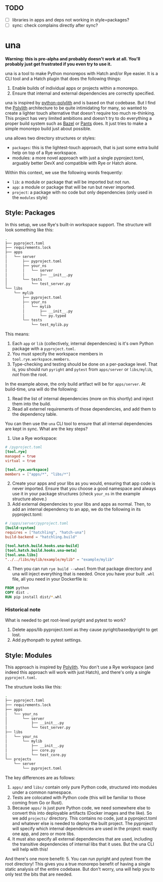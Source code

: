 ## TODO
- [ ] libraries in apps and deps not working in style=packages?
- [ ] sync: check complains directly after sync?

# una
**Warning: this is pre-alpha and probably doesn't work at all. You'll probably just get frustrated if you even try to use it.**

una is a tool to make Python monorepos with Hatch and/or Rye easier. It is a CLI tool and a Hatch plugin that does the following things:
1. Enable builds of individual apps or projects within a monorepo.
2. Ensure that internal and external dependencies are correctly specified.

una is inspired by [python-polylith](https://github.com/DavidVujic/python-polylith) and is based on that codebase. But I find the [Polylith](https://polylith.gitbook.io/polylith) architecture to be quite intimidating for many, so wanted to create a lighter touch alternative that doesn't require too much re-thinking. This project has very limited ambitions and doesn't try to do everything a proper build system such as [Bazel](https://bazel.build/) or [Pants](https://www.pantsbuild.org/) does. It just tries to make a simple monorepo build just about possible.

una allows two directory structures or styles:
- `packages`: this is the lightest-touch approach, that is just some extra build help on top of a Rye workspace.
- modules: a more novel approach with just a single pyproject.toml, arguably better DevX and compatible with Rye or Hatch alone.

Within this context, we use the following words frequently:
- `lib`: a module or package that will be imported but not run.
- `app`: a module or package that will be run but never imported.
- `project`: a package with no code but only dependencies (only used in the `modules` style)

## Style: Packages
In this setup, we use Rye's built-in workspace support. The structure will look something like this:
```bash
.
├── pyproject.toml
├── requirements.lock
├── apps
│   └── server
│       ├── pyproject.toml
│       ├── your_ns
│       │   └── server
│       │       ├── __init__.py
│       └── tests
│           └── test_server.py
└── libs
    └── mylib
        ├── pyproject.toml
        ├── your_ns
        │   └── mylib
        │       ├── __init__.py
        │       └── py.typed
        └── tests
            └── test_mylib.py
```

This means:
1. Each `app` or `lib` (collectively, internal dependencies) is it's own Python package with a `pyproject.toml`.
2. You must specify the workspace members in `tool.rye.workspace.members`.
3. Type-checking and testing should be done on a per-package level. That is, you should run `pyright` and `pytest` from `apps/server` or `libs/mylib`, _not_ from the root.

In the example above, the only build artifact will be for `apps/server`. At build-time, una will do the following:
1. Read the list of internal dependencies (more on this shortly) and inject them into the build.
2. Read all externel requirements of those dependencies, and add them to the dependency table.

You can then use the `una` CLI tool to ensure that all internal dependencies are kept in sync. What are the key steps?
1. Use a Rye workspace:
```toml
# /pyproject.toml
[tool.rye]
managed = true
virtual = true

[tool.rye.workspace]
members = ["apps/*", "libs/*"]
```

2. Create your apps and your libs as you would, ensuring that app code is never imported. Ensure that you choose a good namespace and always use it in your package structures (check `your_ns` in the example structure above.)
3. Add external dependencies to your libs and apps as normal. Then, to add an internal dependency to an app, we do the following in its pyproject.toml:
```toml
# /apps/server/pyproject.toml
[build-system]
requires = ["hatchling", "hatch-una"]
build-backend = "hatchling.build"

[tool.hatch.build.hooks.una-build]
[tool.hatch.build.hooks.una-meta]
[tool.una.libs]
"../../libs/mylib/example/mylib" = "example/mylib"
```
4. Then you can run `rye build --wheel` from that package directory and una will inject everything that is needed. Once you have your built `.whl` file, all you need in your Dockerfile is:
```Dockerfile
FROM python
COPY dist .
RUN pip install dist/*.whl
```
### Historical note
What is needed to get root-level pyright and pytest to work?
1. Delete apps/lib pyproject.toml as they cause pyright/basedpyright to get lost.
2. Add pythonpath to pytest settings.

## Style: Modules
This approach is inspired by [Polylith](https://davidvujic.github.io/python-polylith-docs/). You don't use a Rye workspace (and indeed this approach will work with just Hatch), and there's only a single `pyproject.toml`.

The structure looks like this:
```bash
.
├── pyproject.toml
├── requirements.lock
├── apps
│   └── your_ns
│       └── server
│           ├── __init__.py
│           └── test_server.py
├── libs
│   └── your_ns
│       └── mylib
│           ├── __init__.py
│           ├── core.py
│           └── test_core.py
└── projects
    └── server
        └── pyproject.toml
```

The key differences are as follows:
1. `apps/` and `libs/` contain only pure Python code, structured into modules under a common namespace.
2. Tests are colocated with Python code (this will be familiar to those coming from Go or Rust).
3. Because `apps/` is just pure Python code, we need somewhere else to convert this into deployable artifacts (Docker images and the like). So we add `projects/` directory. This contains no code, just a pyproject.toml and whatever else is needed to deploy the built project. The pyproject will specify which internal dependencies are used in the project: exactly one app, and zero or more libs.
4. It must also specify all external dependencies that are used, including the transitive dependencies of internal libs that it uses. But the una CLI will help with this!

And there's one more benefit:
5. You can run pyright and pytest from the root directory! This gives you a true monorepo benefit of having a single static analysis of the entire codebase. But don't worry, una will help you to only test the bits that are needed.
